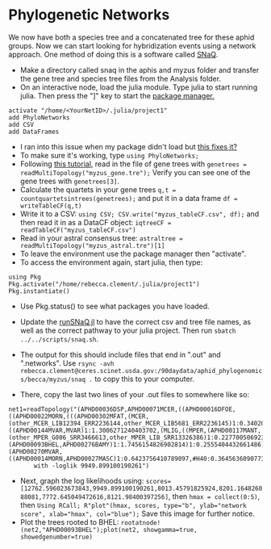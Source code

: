 # Phylogenetic Networks

We now have both a species tree and a concatenated tree for these aphid groups. Now we can start looking for hybridization events using a network approach. One method of doing this is a software called [SNaQ](http://crsl4.github.io/PhyloNetworks.jl/latest/man/inputdata/).
* Make a directory called snaq in the aphis and myzus folder and transfer the gene tree and species tree files from the Analysis folder.
*  On an interactive node, load the julia module. Type julia to start running julia. Then press the "]" key to start the [package manager.](https://researchcomputing.princeton.edu/support/knowledge-base/julia)
```
activate "/home/<YourNetID>/.julia/project1"
add PhyloNetworks
add CSV
add DataFrames
```
* I ran into this issue when my package didn't load but [this fixes it? ](https://discourse.julialang.org/t/help-with-registry-toml-missing/49304)
* To make sure it's working, type `using PhyloNetworks;`
* Following [this tutorial](http://crsl4.github.io/PhyloNetworks.jl/latest/man/inputdata/), read in the file of gene trees with `genetrees = readMultiTopology("myzus_gene.tre");` Verify you can see one of the gene trees with `genetrees[3]`.
* Calculate the quartets in your gene trees `q,t = countquartetsintrees(genetrees);` and put it in a data frame `df = writeTableCF(q,t)`
* Write it to a CSV: `using CSV; CSV.write("myzus_tableCF.csv", df);` and then read it in as a DataCF object: `iqtreeCF = readTableCF("myzus_tableCF.csv")`
* Read in your astral consensus tree: `astraltree = readMultiTopology("myzus_astral.tre")[1]`
* To leave the environment use the package manager then "activate". 
* To access the environment again, start julia, then type:
```
using Pkg
Pkg.activate("/home/rebecca.clement/.julia/project1")
Pkg.instantiate()
```
* Use Pkg.status() to see what packages you have loaded.
* Update the [runSNaQ.jl](scripts/runSNaQ.jl) to have the correct csv and tree file names, as well as the correct pathway to your julia project. Then run `sbatch ../../scripts/snaq.sh`.

* The output for this should include files that end in ".out" and ".networks". Use `rsync -avh rebecca.clement@ceres.scinet.usda.gov:/90daydata/aphid_phylogenomics/becca/myzus/snaq .` to copy this to your computer.
* There, copy the last two lines of your .out files to somewhere like so: 
```
net1=readTopology("(APHD00036DSP,APHD00071MCER,((APHD00016DFOE,((APHD00022MORN,(((APHD00302MFAT,(MCER,(other_MCER_LIB12394_ERR2236144,other_MCER_LIB5681_ERR2236145)1:0.34020204668869153)1:1.3389582439181718)1:0.3511118648772409,MLYT)1:1.3948488629125004,((APHD00144MVAR,MVAR)1:1.3006271240403702,(MLIG,((MPER,(APHD00117MANT,(other_MPER_G006_SRR3466613,other_MPER_LIB_SRR13326386)1:0.22770050692379168)1:0.265552135594068)1:0.0)#H40:2.387520580453654::0.9651641615961939)1:1.872029848875635)1:1.0669081318869058)1:0.20402802660142075):1.2198090079813604,(APHD00093BHEL,APHD00276BAMY)1:1.7456154826902814)1:0.2555404432661486):0.9158879326927422,(APHD00270MVAR,((APHD00014MORN,APHD00027MASC)1:0.6423756410789097,#H40:0.36456360907732577::0.03483583840380611)1:0.014440375552506414)1:0.252533259169379)1:0.32390463062504393)1;
       with -loglik 9949.899100190261")
 ```
 * Next, graph the log likelihoods using: `scores=[12762.596023673843,9949.899100190261,8013.45791825924,8201.164826088081,7772.645049472616,8121.98400397256]`, then `hmax = collect(0:5)`, then `Using RCall; R"plot"(hmax, scores, type="b", ylab="network score", xlab="hmax", col="blue");` Save this image for further notice. 
 * Plot the trees rooted to BHEL: `rootatnode!(net2,"APHD00093BHEL");plot(net2, showgamma=true, showedgenumber=true)`

